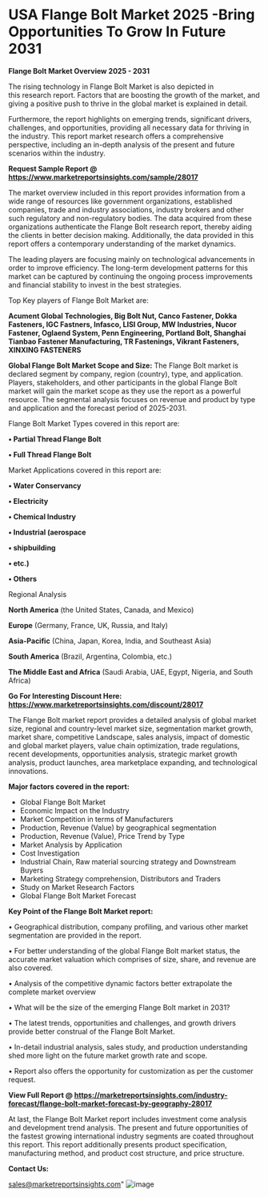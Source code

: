 # USA Flange Bolt Market 2025 -Bring Opportunities To Grow In Future 2031

<Strong> Flange Bolt Market Overview 2025 - 2031</strong>

The rising technology in Flange Bolt Market is also depicted in this research report. Factors that are boosting the growth of the market, and giving a positive push to thrive in the global market is explained in detail.

Furthermore, the report highlights on emerging trends, significant drivers, challenges, and opportunities, providing all necessary data for thriving in the industry. This report market research offers a comprehensive perspective, including an in-depth analysis of the present and future scenarios within the industry.

<strong>Request Sample Report @ <a href=https://www.marketreportsinsights.com/sample/28017>https://www.marketreportsinsights.com/sample/28017</a></strong>

The market overview included in this report provides information from a wide range of resources like government organizations, established companies, trade and industry associations, industry brokers and other such regulatory and non-regulatory bodies. The data acquired from these organizations authenticate the Flange Bolt research report, thereby aiding the clients in better decision making. Additionally, the data provided in this report offers a contemporary understanding of the market dynamics.

The leading players are focusing mainly on technological advancements in order to improve efficiency. The long-term development patterns for this market can be captured by continuing the ongoing process improvements and financial stability to invest in the best strategies.

Top Key players of Flange Bolt Market are:

<strong>Acument Global Technologies, Big Bolt Nut, Canco Fastener, Dokka Fasteners, IGC Fastners, Infasco, LISI Group, MW Industries, Nucor Fastener, Oglaend System, Penn Engineering, Portland Bolt, Shanghai Tianbao Fastener Manufacturing, TR Fastenings, Vikrant Fasteners, XINXING FASTENERS</strong>

<strong><b>Global Flange Bolt Market Scope and Size:</b></strong>
The Flange Bolt market is declared segment by company, region (country), type, and application. Players, stakeholders, and other participants in the global Flange Bolt market will gain the market scope as they use the report as a powerful resource. The segmental analysis focuses on revenue and product by type and application and the forecast period of 2025-2031.

Flange Bolt Market Types covered in this report are:

<strong>• Partial Thread Flange Bolt

• Full Thread Flange Bolt</strong>

Market Applications covered in this report are:

<strong>• Water Conservancy

• Electricity

• Chemical Industry

• Industrial (aerospace

• shipbuilding

• etc.)

• Others</strong> 

Regional Analysis

<strong>North America</strong> (the United States, Canada, and Mexico)

<strong>Europe</strong> (Germany, France, UK, Russia, and Italy)

<strong>Asia-Pacific</strong> (China, Japan, Korea, India, and Southeast Asia)

<strong>South America</strong> (Brazil, Argentina, Colombia, etc.)

<strong>The Middle East and Africa</strong> (Saudi Arabia, UAE, Egypt, Nigeria, and South Africa)

<strong>Go For Interesting Discount Here: <a href=https://www.marketreportsinsights.com/discount/28017>https://www.marketreportsinsights.com/discount/28017</a></strong>

The Flange Bolt market report provides a detailed analysis of global market size, regional and country-level market size, segmentation market growth, market share, competitive Landscape, sales analysis, impact of domestic and global market players, value chain optimization, trade regulations, recent developments, opportunities analysis, strategic market growth analysis, product launches, area marketplace expanding, and technological innovations.

<strong><b>Major factors covered in the report:</b></strong>
<ul>
  <li>Global Flange Bolt Market </li>
  <li>Economic Impact on the Industry</li>
  <li>Market Competition in terms of Manufacturers</li>
  <li>Production, Revenue (Value) by geographical segmentation</li>
  <li>Production, Revenue (Value), Price Trend by Type</li>
  <li>Market Analysis by Application</li>
  <li>Cost Investigation</li>
  <li>Industrial Chain, Raw material sourcing strategy and Downstream Buyers</li>
  <li>Marketing Strategy comprehension, Distributors and Traders</li>
  <li>Study on Market Research Factors</li>
  <li>Global Flange Bolt Market Forecast</li>
</ul>

<strong><b>Key Point of the Flange Bolt Market report:</b></strong>

• Geographical distribution, company profiling, and various other market segmentation are provided in the report.

• For better understanding of the global Flange Bolt market status, the accurate market valuation which comprises of size, share, and revenue are also covered.

• Analysis of the competitive dynamic factors better extrapolate the complete market overview

• What will be the size of the emerging Flange Bolt market in 2031?

• The latest trends, opportunities and challenges, and growth drivers provide better construal of the Flange Bolt Market.

• In-detail industrial analysis, sales study, and production understanding shed more light on the future market growth rate and scope.

• Report also offers the opportunity for customization as per the customer request.

<strong><b>View Full Report @ <a href=https://marketreportsinsights.com/industry-forecast/flange-bolt-market-forecast-by-geography-28017>https://marketreportsinsights.com/industry-forecast/flange-bolt-market-forecast-by-geography-28017</a></b></strong>


At last, the Flange Bolt Market report includes investment come analysis and development trend analysis. The present and future opportunities of the fastest growing international industry segments are coated throughout this report. This report additionally presents product specification, manufacturing method, and product cost structure, and price structure.

<strong>Contact Us:</strong>

sales@marketreportsinsights.com"
![image](https://github.com/user-attachments/assets/fd8750bd-131e-4254-bbe0-188ef68b103c)
